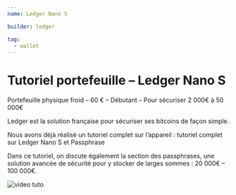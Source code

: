 ```yaml
---
name: Ledger Nano S

builder: ledger

tag:
  - wallet
---
```


# Tutoriel portefeuille – Ledger Nano S

Portefeuille physique froid – 60 € – Débutant – Pour sécuriser 2 000€ à 50 000€

Ledger est la solution française pour sécuriser ses bitcoins de façon simple.

Nous avons déjà réalisé un tutoriel complet sur l’appareil : tutoriel complet sur Ledger Nano S et Passphrase

Dans ce tutoriel, on discute également la section des passphrases, une solution avancée de sécurité pour y stocker de larges sommes : 20 000€ – 100 000€.

![video tuto](https://www.youtube.com/watch?v=_vsHNTLi8MQ)
